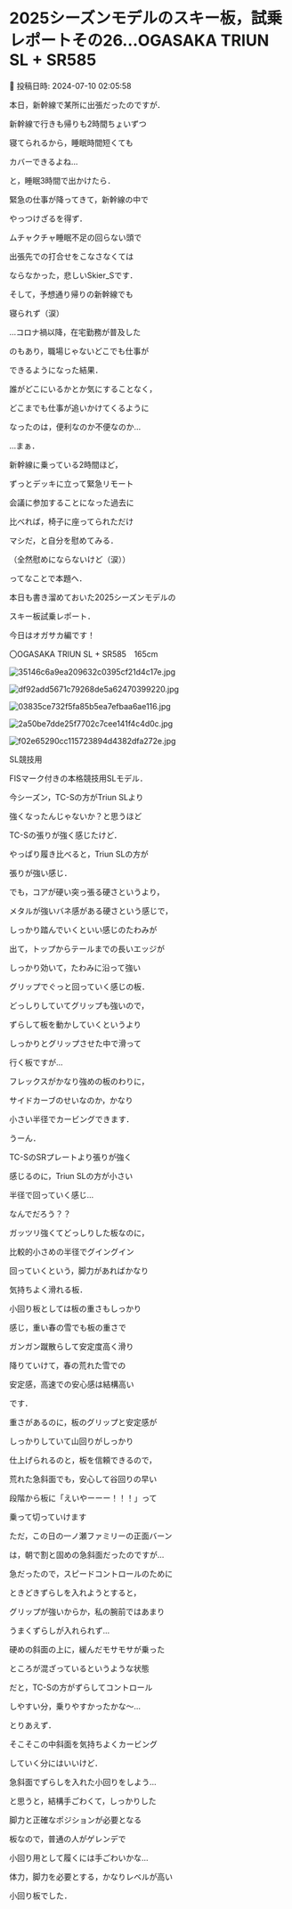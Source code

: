 # 2025シーズンモデルのスキー板，試乗レポートその26…OGASAKA TRIUN SL + SR585

📅 投稿日時: 2024-07-10 02:05:58

本日，新幹線で某所に出張だったのですが．


新幹線で行きも帰りも2時間ちょいずつ


寝てられるから，睡眠時間短くても


カバーできるよね…





と，睡眠3時間で出かけたら．


緊急の仕事が降ってきて，新幹線の中で


やっつけざるを得ず．


ムチャクチャ睡眠不足の回らない頭で


出張先での打合せをこなさなくては


ならなかった，悲しいSkier_Sです．





そして，予想通り帰りの新幹線でも


寝られず（涙）





…コロナ禍以降，在宅勤務が普及した


のもあり，職場じゃないどこでも仕事が


できるようになった結果．


誰がどこにいるかとか気にすることなく，


どこまでも仕事が追いかけてくるように


なったのは，便利なのか不便なのか…





…まぁ．


新幹線に乗っている2時間ほど，


ずっとデッキに立って緊急リモート


会議に参加することになった過去に


比べれば，椅子に座ってられただけ


マシだ，と自分を慰めてみる．


（全然慰めにならないけど（涙））





ってなことで本題へ．


本日も書き溜めておいた2025シーズンモデルの


スキー板試乗レポート．


今日はオガサカ編です！[]()








〇OGASAKA TRIUN SL + SR585　165cm







![35146c6a9ea209632c0395cf21d4c17e.jpg](images/35146c6a9ea209632c0395cf21d4c17e.jpg)









![df92add5671c79268de5a62470399220.jpg](images/df92add5671c79268de5a62470399220.jpg)









![03835ce732f5fa85b5ea7efbaa6ae116.jpg](images/03835ce732f5fa85b5ea7efbaa6ae116.jpg)









![2a50be7dde25f7702c7cee141f4c4d0c.jpg](images/2a50be7dde25f7702c7cee141f4c4d0c.jpg)









![f02e65290cc115723894d4382dfa272e.jpg](images/f02e65290cc115723894d4382dfa272e.jpg)







SL競技用





FISマーク付きの本格競技用SLモデル．


今シーズン，TC-Sの方がTriun SLより


強くなったんじゃないか？と思うほど


TC-Sの張りが強く感じたけど．





やっぱり履き比べると，Triun SLの方が


張りが強い感じ．





でも，コアが硬い突っ張る硬さというより，


メタルが強いバネ感がある硬さという感じで，


しっかり踏んでいくといい感じのたわみが


出て，トップからテールまでの長いエッジが


しっかり効いて，たわみに沿って強い


グリップでぐっと回っていく感じの板．





どっしりしていてグリップも強いので，


ずらして板を動かしていくというより


しっかりとグリップさせた中で滑って


行く板ですが…


フレックスがかなり強めの板のわりに，


サイドカーブのせいなのか，かなり


小さい半径でカービングできます．





うーん．


TC-SのSRプレートより張りが強く


感じるのに，Triun SLの方が小さい


半径で回っていく感じ…


なんでだろう？？





ガッツリ強くてどっしりした板なのに，


比較的小さめの半径でグイングイン


回っていくという，脚力があればかなり


気持ちよく滑れる板．





小回り板としては板の重さもしっかり


感じ，重い春の雪でも板の重さで


ガンガン蹴散らして安定度高く滑り


降りていけて，春の荒れた雪での


安定感，高速での安心感は結構高い


です．





重さがあるのに，板のグリップと安定感が


しっかりしていて山回りがしっかり


仕上げられるのと，板を信頼できるので，


荒れた急斜面でも，安心して谷回りの早い


段階から板に「えいやーーー！！！」って


乗って切っていけます





ただ，この日の一ノ瀬ファミリーの正面バーン


は，朝で割と固めの急斜面だったのですが…


急だったので，スピードコントロールのために


ときどきずらしを入れようとすると，


グリップが強いからか，私の腕前ではあまり


うまくずらしが入れられず…


硬めの斜面の上に，緩んだモサモサが乗った


ところが混ざっているというような状態


だと，TC-Sの方がずらしてコントロール


しやすい分，乗りやすかったかな～…





とりあえず．


そこそこの中斜面を気持ちよくカービング


していく分にはいいけど．


急斜面でずらしを入れた小回りをしよう…


と思うと，結構手ごわくて，しっかりした


脚力と正確なポジションが必要となる


板なので，普通の人がゲレンデで


小回り用として履くには手ごわいかな…





体力，脚力を必要とする，かなりレベルが高い


小回り板でした．
